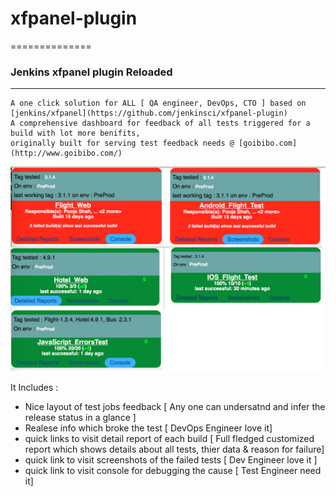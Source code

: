 # xfpanel-plugin
==============

### Jenkins xfpanel plugin Reloaded
-----------

```
A one click solution for ALL [ QA engineer, DevOps, CTO ] based on [jenkins/xfpanel](https://github.com/jenkinsci/xfpanel-plugin)
A comprehensive dashboard for feedback of all tests triggered for a build with lot more benifits, 
originally built for serving test feedback needs @ [goibibo.com](http://www.goibibo.com/)
```

![Alt text](/docs/QuickView-dashBoard.png "QuickView")

It Includes :
- Nice layout of test jobs feedback [ Any one can undersatnd and infer the release status in a glance ]
- Realese info which broke the test [ DevOps Engineer love it]
- quick links to visit detail report of each build  [ Full fledged customized report which shows details about all tests, thier data & reason for failure]
- quick link to visit screenshots of the failed tests  [ Dev Engineer love it ]
- quick link to visit console for debugging the cause  [ Test Engineer need it]
